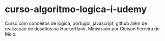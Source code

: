 # curso-algoritmo-logica-i-udemy

Curso com conceitos de lógica, portugol, javascript, github além de realização de desafios no HackerRank. Ministrado por Cleison Ferreira de Melo.
